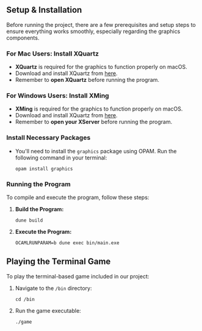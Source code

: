 ## Setup & Installation

Before running the project, there are a few prerequisites and setup steps to ensure everything works smoothly, especially regarding the graphics components.

### For Mac Users: Install XQuartz
- **XQuartz** is required for the graphics to function properly on macOS.
- Download and install XQuartz from [here](https://www.xquartz.org/).
- Remember to **open XQuartz** before running the program.

### For Windows Users: Install XMing
- **XMing** is required for the graphics to function properly on macOS.
- Download and install XQuartz from [here](https://sourceforge.net/projects/xming/).
- Remember to **open your XServer** before running the program.

### Install Necessary Packages
- You'll need to install the `graphics` package using OPAM. Run the following command in your terminal:
  ```
  opam install graphics
  ```

### Running the Program
To compile and execute the program, follow these steps:
1. **Build the Program:**
   ```
   dune build
   ```
2. **Execute the Program:**
   ```
   OCAMLRUNPARAM=b dune exec bin/main.exe
   ```

## Playing the Terminal Game
To play the terminal-based game included in our project:
1. Navigate to the `/bin` directory:
   ```
   cd /bin
   ```
2. Run the game executable:
   ```
   ./game
   ```
